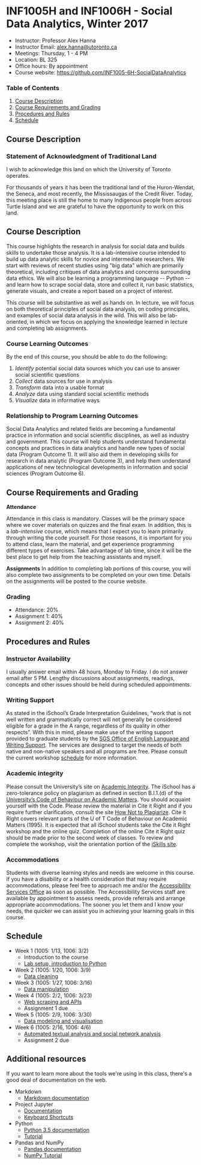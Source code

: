 # INF1005H and INF1006H - Social Data Analytics, Winter 2017

- Instructor: Professor Alex Hanna 
- Instructor Email: alex.hanna@utoronto.ca
- Meetings: Thursday, 1 - 4 PM
- Location: BL 325
- Office hours: By appointment
- Course website: https://github.com/INF1005-6H-SocialDataAnalytics

### Table of Contents

1. [Course Description](#course-description)
2. [Course Requirements and Grading](#course-requirements-and-grading)
4. [Procedures and Rules](#procedures-and-rules)
5. [Schedule](#schedule)

## Course Description

### Statement of Acknowledgment of Traditional Land

I wish to acknowledge this land on which the University of Toronto operates. 

For thousands of years it has been the traditional land of the Huron-Wendat, the Seneca, and most recently, the Mississaugas of the Credit River. 
Today, this meeting place is still the home to many Indigenous people from across Turtle Island and we are grateful to have the opportunity to work on this land.

## Course Description

This course highlights the research in analysis for social data and builds skills to undertake those analysis. It is a lab-intensive course intended to build up data analytic skills for novice and intermediate researchers. We start with reviews of recent studies using "big data" which are primarily theoretical, including critiques of data analytics and concerns surrounding data ethics. We will also be learning a programming language -- Python -- and learn how to scrape social data, store and collect it, run basic statistics, generate visuals, and create a report based on a project of interest.

This course will be substantive as well as hands on. In lecture, we will focus on both theoretical principles of social data analysis, on coding principles, and examples of social data analysis in the wild. This will also be lab-oriented, in which we focus on applying the knowledge learned in lecture and completing lab assignments. 

### Course Learning Outcomes

By the end of this course, you should be able to do the following:

1. *Identify* potential social data sources which you can use to answer social scientific questions
2. *Collect* data sources for use in analysis
3. *Transform* data into a usable format
4. *Analyze* data using standard social scientific methods
5. *Visualize* data in informative ways

### Relationship to Program Learning Outcomes 

Social Data Analytics and related fields are becoming a fundamental practice in information and social scientific disciplines, as well as industry and government. This course will help students understand fundamental concepts and practices in data analytics and handle new types of social data (Program Outcome 1). It will also aid them in developing skills for research in data analytic (Program Outcome 3), and help them understand applications of new technological developments in information and social sciences (Program Outcome 6).

## Course Requirements and Grading

**Attendance**

Attendance in this class is mandatory. Classes will be the primary space where we cover materials on quizzes and the final exam. In addition, this is a *lab-intensive* course, which means that I expect you to learn primarily through writing the code yourself. For those reasons, it is important for you to attend class, learn the material, and get experience programming different types of exercises. Take advantage of lab time, since it will be the best place to get help from the teaching assistants and myself.

**Assignments**
In addition to completing lab portions of this course, you will also complete two assignments to be completed on your own time. Details on the assignments will be posted to the course website.

### Grading

- Attendance: 20%
- Assignment 1: 40%
- Assignment 2: 40%

## Procedures and Rules

### Instructor Availability

I usually answer email within 48 hours, Monday to Friday. I do not answer email after 5 PM. Lengthy discussions about assignments, readings, concepts and other issues should be held during scheduled appointments.

### Writing Support

As stated in the iSchool’s Grade Interpretation Guidelines, “work that is not well written and grammatically correct will not generally be considered eligible for a grade in the A range, regardless of its quality in other respects”. With this in mind, please make use of the writing support provided to graduate students by the [SGS Office of English Language and Writing Support](http://www.sgs.utoronto.ca/currentstudents/Pages/English-Language-and-Writing-Support.aspx).  The services are designed to target the needs of both native and non-native speakers and all programs are free. Please consult the current workshop [schedule](http://www.sgs.utoronto.ca/currentstudents/Pages/Current-Years-Courses.aspx) for more information.

### Academic integrity

Please consult the University’s site on [Academic Integrity](http://academicintegrity.utoronto.ca/). The iSchool has a zero-tolerance policy on plagiarism as defined in section B.I.1.(d) of the [University’s Code of Behaviour on Academic Matters](http://www.governingcouncil.utoronto.ca/Assets/Governing+Council+Digital+Assets/Policies/PDF/ppjun011995.pdf).  You should acquaint yourself with the Code. Please review the material in Cite it Right and if you require further clarification, consult the site [How Not to Plagiarize](http://www.writing.utoronto.ca/advice/using-sources/how-not-to-plagiarize). 
Cite it Right covers relevant parts of the U of T Code of Behaviour on Academic Matters (1995). It is expected that all iSchool students take the Cite it Right workshop and the online quiz. Completion of the online Cite it Right quiz should be made prior to the second week of classes. To review and complete the workshop, visit the orientation portion of the [iSkills site](http://uoft.me/iskills).

### Accommodations

Students with diverse learning styles and needs are welcome in this course. If you have a disability or a health consideration that may require accommodations, please feel free to approach me and/or the [Accessibility Services Office](http://www.studentlife.utoronto.ca/as) as soon as possible. The Accessibility Services staff are available by appointment to assess needs, provide referrals and arrange appropriate accommodations. The sooner you let them and I know your needs, the quicker we can assist you in achieving your learning goals in this course.

## Schedule

- Week 1 (1005: 1/13, 1006: 3/2)
    - Introduction to the course
    - [Lab setup, introduction to Python](../../../lab01)
- Week 2 (1005: 1/20, 1006: 3/9)
    - [Data cleaning](../../../lab02)
- Week 3 (1005: 1/27, 1006: 3/16)
    - [Data manipulation](../../../lab03)
- Week 4 (1005: 2/2, 1006: 3/23)
    - [Web scraping and APIs](../../../lab05)
    - Assignment 1 due
- Week 5 (1005: 2/9, 1006: 3/30)
    - [Data modeling and visualisation](../../../lab05)
- Week 6 (1005: 2/16, 1006: 4/6)
    - [Automated textual analysis and social network analysis](../../../lab06)
    - Assignment 2 due

## Additional resources

If you want to learn more about the tools we're using in this class, there's a good deal of documentation on the web. 

- Markdown
    - [Markdown documentation](https://daringfireball.net/projects/markdown/syntax)
- Project Jupyter
    - [Documentation](http://jupyter.readthedocs.io/en/latest/index.html)
    - [Keyboard Shortcuts](https://www.cheatography.com/weidadeyue/cheat-sheets/jupyter-notebook/)
- Python
    - [Python 3.5 documentation](https://docs.python.org/3.5/library/index.html)
    - [Tutorial](https://docs.python.org/3.5/tutorial/index.html?highlight=tutorial)
- Pandas and NumPy
    - [Pandas documentation](http://pandas.pydata.org/)
    - [NumPy Tutorial](https://docs.scipy.org/doc/numpy-dev/user/quickstart.html)
